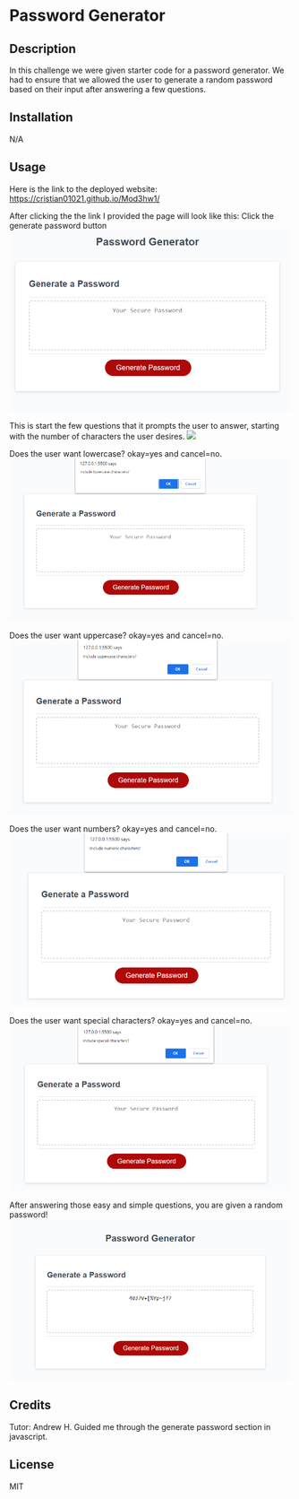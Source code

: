 # Password Generator 

## Description
In this challenge we were given starter code for a password generator. We had to ensure that we allowed the user to generate a random password based on their input after answering a few questions. 

## Installation 
N/A

## Usage 
Here is the link to the deployed website:
 https://cristian01021.github.io/Mod3hw1/



 After clicking the the link I provided the page will look like this:
Click the generate password button
 <img src = "./assets\images\capture.PNG">



This is start the few questions that it prompts the user to answer, starting with the number of characters the user desires.
<img src = "./assets\images\1capture.PNG">



Does the user want lowercase? okay=yes and cancel=no.
<img src = "./assets\images\2capture.PNG">



Does the user want uppercase? okay=yes and cancel=no.
<img src = "./assets\images\3capture.PNG">


Does the user want numbers? okay=yes and cancel=no.
<img src = "./assets\images\4capture.PNG">

Does the user want special characters? okay=yes and cancel=no.
<img src = "./assets\images\5capture.PNG">

After answering those easy and simple questions, you are given a random password!
<img src = "./assets\images\6capture.PNG">

## Credits 
Tutor: Andrew H. 
Guided me through the generate password section in javascript.

## License
MIT